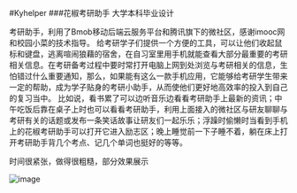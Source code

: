 #Kyhelper
###花椒考研助手
大学本科毕业设计

考研助手，利用了Bmob移动后端云服务平台和腾讯旗下的微社区，感谢imooc网和校园小菜的技术指导。       给考研学子们提供一个方便的工具，可以让他们收起鼠标和键盘，逃离喧闹狼藉的宿舍，在自习室里用手机就能查看大部分最重要的考研相关信息。在考研备考过程中要时常打开电脑上网到处浏览与考研相关的信息，生怕错过什么重要通知，那么，如果能有这么一款手机应用，它能够给考研学生带来一定的帮助，成为学子贴身的考研小助手，从而使他们更好地高效率的投入到自己的复习当中。       比如说，看书累了可以边听音乐边看看考研助手上最新的资讯；中午吃饭后靠在桌子上时也可以看看考研助手，利用上面接入的微社区与研友聊聊与考研有关的话题或发布一条笑话故事让研友们一起乐乐；浮躁时偷懒时当看到手机上的花椒考研助手可以打开它进入励志区；晚上睡觉前一下子睡不着，躺在床上打开考研助手背几个考点、记几个单词也挺好的等等。

时间很紧张，做得很粗糙，部分效果展示

![image](http://ww2.sinaimg.cn/mw690/a53846c3gw1et1l6pdhvmg20a40hge84.gif)
